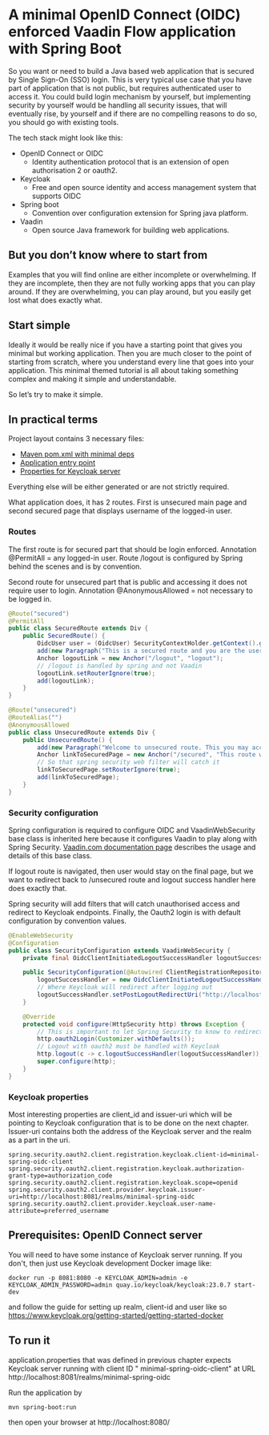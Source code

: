 # A minimal OpenID Connect (OIDC) enforced Vaadin Flow application with Spring Boot

So you want or need to build a Java based web application that is secured by Single Sign-On (SSO) login. This is very
typical use case that you have part of application that is not public, but requires authenticated user to access it. You
could build login mechanism by yourself, but implementing security by yourself would be handling all security issues,
that will eventually rise, by yourself and if there are no compelling reasons to do so, you should go with existing
tools.

The tech stack might look like this:

- OpenID Connect or OIDC
    - Identity authentication protocol that is an extension of open authorisation 2 or oauth2.
- Keycloak
    - Free and open source identity and access management system that supports OIDC
- Spring boot
    - Convention over configuration extension for Spring java platform.
- Vaadin
    - Open source Java framework for building web applications.

## But you don’t know where to start from

Examples that you will find online are either incomplete or overwhelming. If they are incomplete, then they are not
fully working apps that you can play around. If they are overwhelming, you can play around, but you easily get lost
what does exactly what.

## Start simple

Ideally it would be really nice if you have a starting point that gives you minimal but working application. Then you
are much closer to the point of starting from scratch, where you understand every line that goes into your application.
This minimal themed tutorial is all about taking something complex and making it simple and understandable.

So let’s try to make it simple.

## In practical terms

Project layout contains 3 necessary files:

- [Maven pom.xml with minimal deps](pom.xml)
- [Application entry point](src/main/java/org/samuliwritescode/minimal/oidc/Application.java)
- [Properties for Keycloak server](src/main/resources/application.properties)

Everything else will be either generated or are not strictly required.

What application does, it has 2 routes. First is unsecured main page and second secured page that displays username of
the logged-in user.

### Routes

The first route is for secured part that should be login enforced. Annotation @PermitAll = any logged-in user. Route
/logout is configured by Spring behind the scenes and is by convention.

Second route for unsecured part that is public and accessing it does not require user to login. Annotation
@AnonymousAllowed = not necessary to be logged in.

```java
@Route("secured")
@PermitAll
public class SecuredRoute extends Div {
    public SecuredRoute() {
        OidcUser user = (OidcUser) SecurityContextHolder.getContext().getAuthentication().getPrincipal();
        add(new Paragraph("This is a secured route and you are the user '%s'".formatted(user.getName())));
        Anchor logoutLink = new Anchor("/logout", "logout");
        // /logout is handled by spring and not Vaadin
        logoutLink.setRouterIgnore(true); 
        add(logoutLink);
    }
}

@Route("unsecured")
@RouteAlias("")
@AnonymousAllowed
public class UnsecuredRoute extends Div {
    public UnsecuredRoute() {
        add(new Paragraph("Welcome to unsecured route. This you may access without logging in."));
        Anchor linkToSecuredPage = new Anchor("/secured", "This route will require you to login");
        // So that spring security web filter will catch it
        linkToSecuredPage.setRouterIgnore(true); 
        add(linkToSecuredPage);
    }
}
```

### Security configuration

Spring configuration is required to configure OIDC and VaadinWebSecurity base class is inherited here because it
configures Vaadin to play along with Spring
Security. [Vaadin.com documentation page](https://vaadin.com/docs/latest/security/enabling-security) describes the usage
and details of this base class.

If logout route is navigated, then user would stay on the final page, but we want to redirect back to /unsecured route
and logout success handler here does exactly that.

Spring security will add filters that will catch unauthorised access and redirect to Keycloak endpoints. Finally, the
Oauth2 login is with default configuration by convention values.

```java
@EnableWebSecurity
@Configuration
public class SecurityConfiguration extends VaadinWebSecurity {
    private final OidcClientInitiatedLogoutSuccessHandler logoutSuccessHandler;

    public SecurityConfiguration(@Autowired ClientRegistrationRepository clientRegistrationRepository) {
        logoutSuccessHandler = new OidcClientInitiatedLogoutSuccessHandler(clientRegistrationRepository);
        // Where Keycloak will redirect after logging out
        logoutSuccessHandler.setPostLogoutRedirectUri("http://localhost:8080/unsecured"); 
    }

    @Override
    protected void configure(HttpSecurity http) throws Exception {
        // This is important to let Spring Security to know to redirect to external login page.
        http.oauth2Login(Customizer.withDefaults()); 
        // Logout with oauth2 must be handled with Keycloak
        http.logout(c -> c.logoutSuccessHandler(logoutSuccessHandler)); 
        super.configure(http);
    }
}
```

### Keycloak properties

Most interesting properties are client_id and issuer-uri which will be pointing to Keycloak configuration that is to be
done on the next chapter. Issuer-uri contains both the address of the Keycloak server and the realm as a part in the
uri.

```properties
spring.security.oauth2.client.registration.keycloak.client-id=minimal-spring-oidc-client
spring.security.oauth2.client.registration.keycloak.authorization-grant-type=authorization_code
spring.security.oauth2.client.registration.keycloak.scope=openid
spring.security.oauth2.client.provider.keycloak.issuer-uri=http://localhost:8081/realms/minimal-spring-oidc
spring.security.oauth2.client.provider.keycloak.user-name-attribute=preferred_username
```

## Prerequisites: OpenID Connect server

You will need to have some instance of Keycloak server running. If you don't, then just use Keycloak development
Docker image like:

`docker run -p 8081:8080 -e KEYCLOAK_ADMIN=admin -e KEYCLOAK_ADMIN_PASSWORD=admin quay.io/keycloak/keycloak:23.0.7 start-dev`

and follow the guide for setting up realm, client-id and user like
so https://www.keycloak.org/getting-started/getting-started-docker

## To run it

application.properties that was defined in previous chapter expects Keycloak server running with client ID "
minimal-spring-oidc-client" at URL http://localhost:8081/realms/minimal-spring-oidc

Run the application by

`mvn spring-boot:run`

then open your browser at http://localhost:8080/